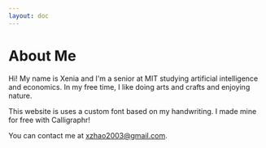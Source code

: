 ```yaml
---
layout: doc
---
```


# About Me
Hi! My name is Xenia and I'm a senior at MIT studying artificial intelligence and economics. In my free time, I like doing arts and crafts and enjoying nature.

This website is uses a custom font based on my handwriting. I made mine for free with Calligraphr!

You can contact me at xzhao2003@gmail.com.